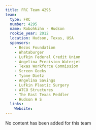 ```yaml
---
title: FRC Team 4295
team:
  type: FRC
  number: 4295
  name: Robohkihn - Hudson 
  rookie_year: 2012
  location: Hudson, Texas, USA
  sponsors:
    - Bezos Foundation
    - Whataburger
    - Lufkin Federal Credit Union
    - Angelina Precision Waterjet
    - Texas Workforce Commissiom
    - Screen Geeks
    - Tyane Dietz
    - Angelina Savings
    - Lufkin Plastic Surgery
    - ATCO Structures
    - The East Texas Peddler
    - Hudson H S
  links:
    Website: 
---
```

No content has been added for this team